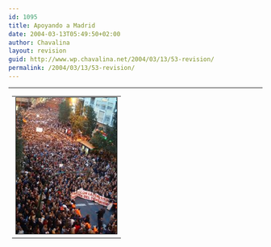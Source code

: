 ```yaml
---
id: 1095
title: Apoyando a Madrid
date: 2004-03-13T05:49:50+02:00
author: Chavalina
layout: revision
guid: http://www.wp.chavalina.net/2004/03/13/53-revision/
permalink: /2004/03/13/53-revision/
---
```

<table width="100%" border="0" cellpadding="0" cellspacing="0">
  <tr>
    <td>
      <table border="0" cellspacing="5" cellpadding="10" width="1" align="left">
        <tr>
          <td>
            <img src="/imagenes/fotos/12m_murcia.jpg" alt="Manifestaci&oacute;n 12 marzo, Murcia" width="200" height="271" border="1" />
          </td>
        </tr>
      </table>
      
      <p>
        As&iacute; se ve&iacute;a ayer Murcia desde las 7 hasta las… bueno, no sé, no me quedé hasta el final, porque cuando yo llegué a la Glorieta todav&iacute;a quedaba gente en la Redonda, quien sea de Murcia se ubicará, y para quien no aqu&iacute; os dejo un plano: <a href="http://callejero.lanetro.com/apps/lanetro/mapas/mapas.asp?id_via=552&#038;pais_geoc=ESPA%D1A&#038;nombredevia=Gran+via+Escultor+Francisco+Salzillo&#038;numerovia=0&#038;nombre_fichero=dc1murcia&#038;lite_provincia_geoc=Murcia&#038;lite_municipio_geoc=Murcia" target="_blank">Callejero de Murcia &#8211; Gran V&iacute;a en LaNetro</a>
      </p>
      
      <p>
        Ha sido la manifestaci&oacute;n más multitudinaria que ha habido hasta ahora en Murcia, con alrededor de 400.000 personas, seguida muy de lejos por la que se hizo en contra de la guerra de Irak <span title="25.000 seg&uacute;n la polic&iacute;a" class="anotacion">60.000 personas seg&uacute;n los convocantes</span>; fuente: <a href="http://www.laverdad.es/murcia/pg040313/prensa/noticias/Region_Murcia/200403/13/MUR-REG-000.html" target="_blank">La Verdad Digital &#8211; Murcia</a>.
      </p>
      
      <p>
        Muchas consignas, muchos aplausos pero también mucha impotencia. Estábamos unidos intentando dar nuestro apoyo a los madrile&ntilde;os, pero no puedo negar que se respiraba un ambiente algo confuso. La mayor&iacute;a de las pancartas increpaban a ETA, hab&iacute;a muchas manos blancas y las consignas iban todas contra ellos. También algunas más genéricas.
      </p>
      
      <p>
        Nada sobre los islamistas en concreto. Pero esto no es lo que importa. La gente tiene miedo. En medio del barullo escuché más de dos veces "ojalá que haya sido ETA", y yo no sé qué pensar. Hay muchas opiniones al respecto, pero parece que el asunto no lleva mucho camino de esclarecerse pronto. Ya 200 muertos y todav&iacute;a no sabemos la raz&oacute;n &iquest;en qué mundo vivimos?
      </p>
      
      <p>
        Toda Espa&ntilde;a ha acompa&ntilde;ado a Madrid, más de 11 millones de personas en la calle, además de manifestaciones por todo el mundo, en todas las capitales europeas.
      </p>
      
      <p>
        Pero la t&oacute;nica general es &iquest;sirve de algo todo esto? Lo peor es que la opini&oacute;n general es que no, y tienen raz&oacute;n <img src="/imagenes/emoticonos/triste.gif" alt="emo" />
      </p>
      
      <p>
        &iquest;Qué vamos a hacer ahora? &iquest;qué va a ocurrir? Es lo que se pregunta básicamente todo el mundo. Y esperemos que este gobierno nuestro, ahora cambiante, pueda darnos pronto una respuesta.
      </p>
    </td>
  </tr>
</table>

<p align="center">
  <img src="/imagenes/fotos/12m_madrid.jpg" alt="Manifestaci&oacute;n 12 marzo, Madrid" width="500" height="230" border="1" />
</p>

  * <a href="http://callejero.lanetro.com/apps/lanetro/mapas/mapas.asp?id_via=552&#038;pais_geoc=ESPA%D1A&#038;nombredevia=Gran+via+Escultor+Francisco+Salzillo&#038;numerovia=0&#038;nombre_fichero=dc1murcia&#038;lite_provincia_geoc=Murcia&#038;lite_municipio_geoc=Murcia" target="_blank">Callejero de Murcia &#8211; Gran V&iacute;a en LaNetro</a> 
  * <a href="http://www.laverdad.es/murcia/pg040313/prensa/noticias/Region_Murcia/200403/13/MUR-REG-000.html" target="_blank">La Verdad Digital &#8211; Murcia &#8211; Manifestaci&oacute;n del 12 de marzo contra el terrorismo </a>